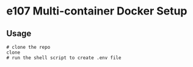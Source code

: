 # e107 Multi-container Docker Setup

## Usage
```shell
# clone the repo
clone 
# run the shell script to create .env file

```